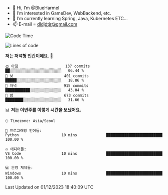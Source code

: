 - 👋 Hi, I’m @BlueHarmel
- 👀 I’m interested in GameDev, WebBackend, etc.
- 🌱 I’m currently learning Spring, Java, Kubernetes ETC...
- 📫 E-mail = dldjdtjr@gmail.com
  <!--START_SECTION:waka-->
![Code Time](http://img.shields.io/badge/Code%20Time-311%20hrs%2012%20mins-blue)

![Lines of code](https://img.shields.io/badge/%EC%A0%80%EB%8A%94%20%EC%97%AC%ED%83%9C%EA%B9%8C%EC%A7%80%20-39.8%20million%20%EC%A4%84%EC%9D%98%20%EC%BD%94%EB%93%9C%EB%A5%BC%20%EC%9E%91%EC%84%B1%ED%96%88%EC%96%B4%EC%9A%94.-blue)

**저는 저녁형 인간이에요. 🦉** 

```text
🌞 아침                     137 commits         ██░░░░░░░░░░░░░░░░░░░░░░░   06.44 % 
🌆 낮　                     401 commits         █████░░░░░░░░░░░░░░░░░░░░   18.86 % 
🌃 저녁                     915 commits         ███████████░░░░░░░░░░░░░░   43.04 % 
🌙 밤　                     673 commits         ████████░░░░░░░░░░░░░░░░░   31.66 % 
```


📊 **저는 이번주를 이렇게 시간을 보냈어요.** 

```text
🕑︎ Timezone: Asia/Seoul

💬 프로그래밍 언어들: 
Python                   10 mins             █████████████████████████   100.00 % 

🔥 에디터들: 
VS Code                  10 mins             █████████████████████████   100.00 % 

💻 운영 체제들: 
Windows                  10 mins             █████████████████████████   100.00 % 
```


 Last Updated on 01/12/2023 18:40:09 UTC
<!--END_SECTION:waka-->
<!---
BlueHarmel/BlueHarmel is a ✨ special ✨ repository because its `README.md` (this file) appears on your GitHub profile.
You can click the Preview link to take a look at your changes.
--->


